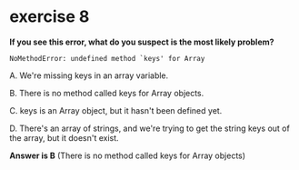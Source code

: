 # exercise 8
**If you see this error, what do you suspect is the most likely problem?**

```
NoMethodError: undefined method `keys' for Array
```

A. We're missing keys in an array variable.

B. There is no method called keys for Array objects.

C. keys is an Array object, but it hasn't been defined yet.

D. There's an array of strings, and we're trying to get the string keys out of the array, but it doesn't exist.

**Answer is B** (There is no method called keys for Array objects)
